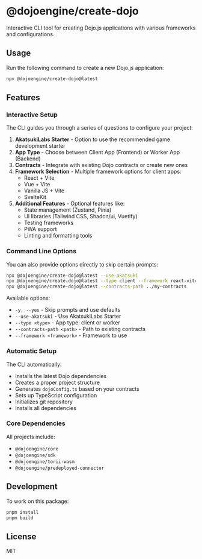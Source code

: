 # @dojoengine/create-dojo

Interactive CLI tool for creating Dojo.js applications with various frameworks and configurations.

## Usage

Run the following command to create a new Dojo.js application:

```bash
npx @dojoengine/create-dojo@latest
```

## Features

### Interactive Setup

The CLI guides you through a series of questions to configure your project:

1. **AkatsukiLabs Starter** - Option to use the recommended game development starter
2. **App Type** - Choose between Client App (Frontend) or Worker App (Backend)
3. **Contracts** - Integrate with existing Dojo contracts or create new ones
4. **Framework Selection** - Multiple framework options for client apps:
    - React + Vite
    - Vue + Vite
    - Vanilla JS + Vite
    - SvelteKit
5. **Additional Features** - Optional features like:
    - State management (Zustand, Pinia)
    - UI libraries (Tailwind CSS, Shadcn/ui, Vuetify)
    - Testing frameworks
    - PWA support
    - Linting and formatting tools

### Command Line Options

You can also provide options directly to skip certain prompts:

```bash
npx @dojoengine/create-dojo@latest --use-akatsuki
npx @dojoengine/create-dojo@latest --type client --framework react-vite
npx @dojoengine/create-dojo@latest --contracts-path ../my-contracts
```

Available options:

- `-y, --yes` - Skip prompts and use defaults
- `--use-akatsuki` - Use AkatsukiLabs Starter
- `--type <type>` - App type: client or worker
- `--contracts-path <path>` - Path to existing contracts
- `--framework <framework>` - Framework to use

### Automatic Setup

The CLI automatically:

- Installs the latest Dojo dependencies
- Creates a proper project structure
- Generates `dojoConfig.ts` based on your contracts
- Sets up TypeScript configuration
- Initializes git repository
- Installs all dependencies

### Core Dependencies

All projects include:

- `@dojoengine/core`
- `@dojoengine/sdk`
- `@dojoengine/torii-wasm`
- `@dojoengine/predeployed-connector`

## Development

To work on this package:

```bash
pnpm install
pnpm build
```

## License

MIT

